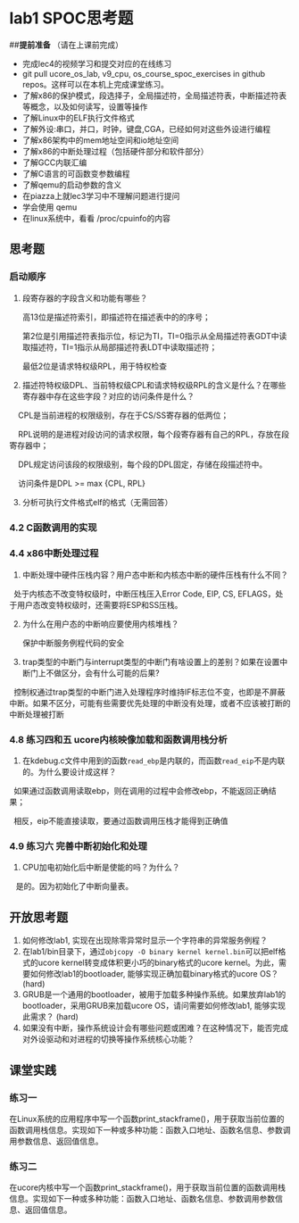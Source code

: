 # lab1 SPOC思考题

##**提前准备**
（请在上课前完成）

 - 完成lec4的视频学习和提交对应的在线练习
 - git pull ucore_os_lab, v9_cpu, os_course_spoc_exercises in github repos。这样可以在本机上完成课堂练习。
 - 了解x86的保护模式，段选择子，全局描述符，全局描述符表，中断描述符表等概念，以及如何读写，设置等操作
 - 了解Linux中的ELF执行文件格式
 - 了解外设:串口，并口，时钟，键盘,CGA，已经如何对这些外设进行编程
 - 了解x86架构中的mem地址空间和io地址空间
 - 了解x86的中断处理过程（包括硬件部分和软件部分）
 - 了解GCC内联汇编
 - 了解C语言的可函数变参数编程
 - 了解qemu的启动参数的含义
 - 在piazza上就lec3学习中不理解问题进行提问
 - 学会使用 qemu
 - 在linux系统中，看看 /proc/cpuinfo的内容

## 思考题

### 启动顺序

1. 段寄存器的字段含义和功能有哪些？

     高13位是描述符索引，即描述符在描述表中的的序号；
     
     第2位是引用描述符表指示位，标记为TI，TI=0指示从全局描述符表GDT中读取描述符，TI=1指示从局部描述符表LDT中读取描述符；
     
     最低2位是请求特权级RPL，用于特权检查

2. 描述符特权级DPL、当前特权级CPL和请求特权级RPL的含义是什么？在哪些寄存器中存在这些字段？对应的访问条件是什么？
    
     CPL是当前进程的权限级别，存在于CS/SS寄存器的低两位；
     
     RPL说明的是进程对段访问的请求权限，每个段寄存器有自己的RPL，存放在段寄存器中；
     
     DPL规定访问该段的权限级别，每个段的DPL固定，存储在段描述符中。
     
     访问条件是DPL >= max {CPL, RPL}

3. 分析可执行文件格式elf的格式（无需回答）

### 4.2 C函数调用的实现

### 4.4 x86中断处理过程

1. 中断处理中硬件压栈内容？用户态中断和内核态中断的硬件压栈有什么不同？

   处于内核态不改变特权级时，中断压栈压入Error Code, EIP, CS, EFLAGS，处于用户态改变特权级时，还需要将ESP和SS压栈。

2. 为什么在用户态的中断响应要使用内核堆栈？

   保护中断服务例程代码的安全

3. trap类型的中断门与interrupt类型的中断门有啥设置上的差别？如果在设置中断门上不做区分，会有什么可能的后果?

   控制权通过trap类型的中断门进入处理程序时维持IF标志位不变，也即是不屏蔽中断。如果不区分，可能有些需要优先处理的中断没有处理，或者不应该被打断的中断处理被打断

### 4.8 练习四和五 ucore内核映像加载和函数调用栈分析

1. 在kdebug.c文件中用到的函数`read_ebp`是内联的，而函数`read_eip`不是内联的。为什么要设计成这样？

   如果通过函数调用读取ebp，则在调用的过程中会修改ebp，不能返回正确结果；
   
   相反，eip不能直接读取，要通过函数调用压栈才能得到正确值

### 4.9 练习六 完善中断初始化和处理

1. CPU加电初始化后中断是使能的吗？为什么？

    是的。因为初始化了中断向量表。

## 开放思考题

1. 如何修改lab1, 实现在出现除零异常时显示一个字符串的异常服务例程？
2. 在lab1/bin目录下，通过`objcopy -O binary kernel kernel.bin`可以把elf格式的ucore kernel转变成体积更小巧的binary格式的ucore kernel。为此，需要如何修改lab1的bootloader, 能够实现正确加载binary格式的ucore OS？ (hard)
3. GRUB是一个通用的bootloader，被用于加载多种操作系统。如果放弃lab1的bootloader，采用GRUB来加载ucore OS，请问需要如何修改lab1, 能够实现此需求？ (hard)
4. 如果没有中断，操作系统设计会有哪些问题或困难？在这种情况下，能否完成对外设驱动和对进程的切换等操作系统核心功能？

## 课堂实践
### 练习一
在Linux系统的应用程序中写一个函数print_stackframe()，用于获取当前位置的函数调用栈信息。实现如下一种或多种功能：函数入口地址、函数名信息、参数调用参数信息、返回值信息。

### 练习二
在ucore内核中写一个函数print_stackframe()，用于获取当前位置的函数调用栈信息。实现如下一种或多种功能：函数入口地址、函数名信息、参数调用参数信息、返回值信息。
